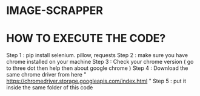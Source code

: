 # IMAGE-SCRAPPER

# HOW TO EXECUTE THE CODE?

 Step 1 : pip install selenium. pillow, requests
 Step 2 : make sure you have chrome installed on your machine
 Step 3 : Check your chrome version ( go to three dot then help then about google chrome )
 Step 4 : Download the same chrome driver from here  " https://chromedriver.storage.googleapis.com/index.html "
 Step 5 : put it inside the same folder of this code
